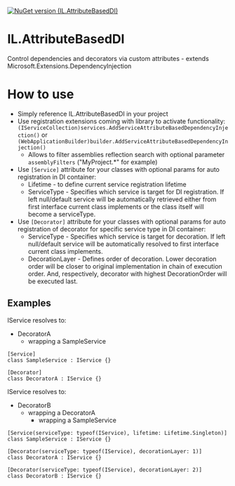 [![NuGet version (IL.AttributeBasedDI)](https://img.shields.io/nuget/v/IL.AttributeBasedDI.svg?style=flat-square)](https://www.nuget.org/packages/IL.AttributeBasedDI/)
# IL.AttributeBasedDI
Control dependencies and decorators via custom attributes - extends Microsoft.Extensions.DependencyInjection

# How to use

* Simply reference IL.AttributeBasedDI in your project
* Use registration extensions coming with library to activate functionality: `(IServiceCollection)services.AddServiceAttributeBasedDependencyInjection()` or `(WebApplicationBuilder)builder.AddServiceAttributeBasedDependencyInjection()`
    * Allows to filter assemblies reflection search with optional parameter `assemblyFilters` ("MyProject.*" for example)
* Use `[Service]` attribute for your classes with optional params for auto registration in DI container: 
    * Lifetime - to define current service registration lifetime
    * ServiceType - Specifies which service is target for DI registration. If left null/default service will be automatically retrieved either from first interface current class implements or the class itself will become a serviceType.
* Use `[Decorator]` attribute for your classes with optional params for auto registration of decorator for specific service type in DI container:
    * ServiceType - Specifies which service is target for decoration. If left null/default service will be automatically resolved to first interface current class implements.
    * DecorationLayer - Defines order of decoration. Lower decoration order will be closer to original implementation in chain of execution order. And, respectively, decorator with highest DecorationOrder will be executed last.

## Examples
IService resolves to:
* DecoratorA
    * wrapping a SampleService

```
[Service]
class SampleService : IService {}

[Decorator]
class DecoratorA : IService {}
```
IService resolves to:
* DecoratorB
    * wrapping a DecoratorA
        * wrapping a SampleService

```
[Service(serviceType: typeof(IService), lifetime: Lifetime.Singleton)]
class SampleService : IService {}

[Decorator(serviceType: typeof(IService), decorationLayer: 1)]
class DecoratorA : IService {}

[Decorator(serviceType: typeof(IService), decorationLayer: 2)]
class DecoratorB : IService {}
```